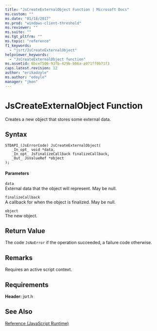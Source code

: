 ```yaml
---
title: "JsCreateExternalObject Function | Microsoft Docs"
ms.custom: ""
ms.date: "01/18/2017"
ms.prod: "windows-client-threshold"
ms.reviewer: ""
ms.suite: ""
ms.tgt_pltfrm: ""
ms.topic: "reference"
f1_keywords: 
  - "jsrt/JsCreateExternalObject"
helpviewer_keywords: 
  - "JsCreateExternalObject function"
ms.assetid: 6bcef506-93fb-429b-b06a-a971ff0b71f3
caps.latest.revision: 12
author: "erikadoyle"
ms.author: "edoyle"
manager: "jken"
---
```

# JsCreateExternalObject Function
Creates a new object that stores some external data.  
  
## Syntax  
  
```  
STDAPI_(JsErrorCode) JsCreateExternalObject(  
   _In_opt_ void *data,  
   _In_opt_ JsFinalizeCallback finalizeCallback,  
   _Out_ JsValueRef *object  
);  
```  
  
#### Parameters  
 `data`  
 External data that the object will represent. May be null.  
  
 `finalizeCallback`  
 A callback for when the object is finalized. May be null.  
  
 `object`  
 The new object.  
  
## Return Value  
 The code `JsNoError` if the operation succeeded, a failure code otherwise.  
  
## Remarks  
 Requires an active script context.  
  
## Requirements  
 **Header:** jsrt.h  
  
## See Also  
 [Reference (JavaScript Runtime)](../chakra-hosting/reference-javascript-runtime.md)